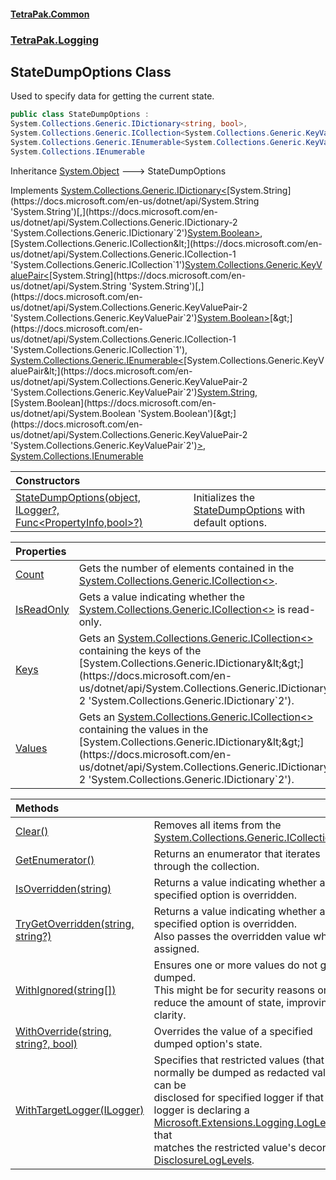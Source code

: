#### [TetraPak.Common](index.md 'index')
### [TetraPak.Logging](TetraPak_Logging.md 'TetraPak.Logging')
## StateDumpOptions Class
Used to specify data for getting the current state.  
```csharp
public class StateDumpOptions :
System.Collections.Generic.IDictionary<string, bool>,
System.Collections.Generic.ICollection<System.Collections.Generic.KeyValuePair<string, bool>>,
System.Collections.Generic.IEnumerable<System.Collections.Generic.KeyValuePair<string, bool>>,
System.Collections.IEnumerable
```

Inheritance [System.Object](https://docs.microsoft.com/en-us/dotnet/api/System.Object 'System.Object') &#129106; StateDumpOptions  

Implements [System.Collections.Generic.IDictionary&lt;](https://docs.microsoft.com/en-us/dotnet/api/System.Collections.Generic.IDictionary-2 'System.Collections.Generic.IDictionary`2')[System.String](https://docs.microsoft.com/en-us/dotnet/api/System.String 'System.String')[,](https://docs.microsoft.com/en-us/dotnet/api/System.Collections.Generic.IDictionary-2 'System.Collections.Generic.IDictionary`2')[System.Boolean](https://docs.microsoft.com/en-us/dotnet/api/System.Boolean 'System.Boolean')[&gt;](https://docs.microsoft.com/en-us/dotnet/api/System.Collections.Generic.IDictionary-2 'System.Collections.Generic.IDictionary`2'), [System.Collections.Generic.ICollection&lt;](https://docs.microsoft.com/en-us/dotnet/api/System.Collections.Generic.ICollection-1 'System.Collections.Generic.ICollection`1')[System.Collections.Generic.KeyValuePair&lt;](https://docs.microsoft.com/en-us/dotnet/api/System.Collections.Generic.KeyValuePair-2 'System.Collections.Generic.KeyValuePair`2')[System.String](https://docs.microsoft.com/en-us/dotnet/api/System.String 'System.String')[,](https://docs.microsoft.com/en-us/dotnet/api/System.Collections.Generic.KeyValuePair-2 'System.Collections.Generic.KeyValuePair`2')[System.Boolean](https://docs.microsoft.com/en-us/dotnet/api/System.Boolean 'System.Boolean')[&gt;](https://docs.microsoft.com/en-us/dotnet/api/System.Collections.Generic.KeyValuePair-2 'System.Collections.Generic.KeyValuePair`2')[&gt;](https://docs.microsoft.com/en-us/dotnet/api/System.Collections.Generic.ICollection-1 'System.Collections.Generic.ICollection`1'), [System.Collections.Generic.IEnumerable&lt;](https://docs.microsoft.com/en-us/dotnet/api/System.Collections.Generic.IEnumerable-1 'System.Collections.Generic.IEnumerable`1')[System.Collections.Generic.KeyValuePair&lt;](https://docs.microsoft.com/en-us/dotnet/api/System.Collections.Generic.KeyValuePair-2 'System.Collections.Generic.KeyValuePair`2')[System.String](https://docs.microsoft.com/en-us/dotnet/api/System.String 'System.String')[,](https://docs.microsoft.com/en-us/dotnet/api/System.Collections.Generic.KeyValuePair-2 'System.Collections.Generic.KeyValuePair`2')[System.Boolean](https://docs.microsoft.com/en-us/dotnet/api/System.Boolean 'System.Boolean')[&gt;](https://docs.microsoft.com/en-us/dotnet/api/System.Collections.Generic.KeyValuePair-2 'System.Collections.Generic.KeyValuePair`2')[&gt;](https://docs.microsoft.com/en-us/dotnet/api/System.Collections.Generic.IEnumerable-1 'System.Collections.Generic.IEnumerable`1'), [System.Collections.IEnumerable](https://docs.microsoft.com/en-us/dotnet/api/System.Collections.IEnumerable 'System.Collections.IEnumerable')  

| Constructors | |
| :--- | :--- |
| [StateDumpOptions(object, ILogger?, Func&lt;PropertyInfo,bool&gt;?)](TetraPak_Logging_StateDumpOptions_StateDumpOptions(object_Microsoft_Extensions_Logging_ILogger__System_Func_System_Reflection_PropertyInfo_bool__).md 'TetraPak.Logging.StateDumpOptions.StateDumpOptions(object, Microsoft.Extensions.Logging.ILogger?, System.Func&lt;System.Reflection.PropertyInfo,bool&gt;?)') | Initializes the [StateDumpOptions](TetraPak_Logging_StateDumpOptions.md 'TetraPak.Logging.StateDumpOptions') with default options.<br/> |

| Properties | |
| :--- | :--- |
| [Count](TetraPak_Logging_StateDumpOptions_Count.md 'TetraPak.Logging.StateDumpOptions.Count') | Gets the number of elements contained in the [System.Collections.Generic.ICollection&lt;&gt;](https://docs.microsoft.com/en-us/dotnet/api/System.Collections.Generic.ICollection-1 'System.Collections.Generic.ICollection`1'). |
| [IsReadOnly](TetraPak_Logging_StateDumpOptions_IsReadOnly.md 'TetraPak.Logging.StateDumpOptions.IsReadOnly') | Gets a value indicating whether the [System.Collections.Generic.ICollection&lt;&gt;](https://docs.microsoft.com/en-us/dotnet/api/System.Collections.Generic.ICollection-1 'System.Collections.Generic.ICollection`1') is read-only. |
| [Keys](TetraPak_Logging_StateDumpOptions_Keys.md 'TetraPak.Logging.StateDumpOptions.Keys') | Gets an [System.Collections.Generic.ICollection&lt;&gt;](https://docs.microsoft.com/en-us/dotnet/api/System.Collections.Generic.ICollection-1 'System.Collections.Generic.ICollection`1') containing the keys of the [System.Collections.Generic.IDictionary&lt;&gt;](https://docs.microsoft.com/en-us/dotnet/api/System.Collections.Generic.IDictionary-2 'System.Collections.Generic.IDictionary`2'). |
| [Values](TetraPak_Logging_StateDumpOptions_Values.md 'TetraPak.Logging.StateDumpOptions.Values') | Gets an [System.Collections.Generic.ICollection&lt;&gt;](https://docs.microsoft.com/en-us/dotnet/api/System.Collections.Generic.ICollection-1 'System.Collections.Generic.ICollection`1') containing the values in the [System.Collections.Generic.IDictionary&lt;&gt;](https://docs.microsoft.com/en-us/dotnet/api/System.Collections.Generic.IDictionary-2 'System.Collections.Generic.IDictionary`2'). |

| Methods | |
| :--- | :--- |
| [Clear()](TetraPak_Logging_StateDumpOptions_Clear().md 'TetraPak.Logging.StateDumpOptions.Clear()') | Removes all items from the [System.Collections.Generic.ICollection&lt;&gt;](https://docs.microsoft.com/en-us/dotnet/api/System.Collections.Generic.ICollection-1 'System.Collections.Generic.ICollection`1'). |
| [GetEnumerator()](TetraPak_Logging_StateDumpOptions_GetEnumerator().md 'TetraPak.Logging.StateDumpOptions.GetEnumerator()') | Returns an enumerator that iterates through the collection. |
| [IsOverridden(string)](TetraPak_Logging_StateDumpOptions_IsOverridden(string).md 'TetraPak.Logging.StateDumpOptions.IsOverridden(string)') | Returns a value indicating whether a specified option is overridden.<br/> |
| [TryGetOverridden(string, string?)](TetraPak_Logging_StateDumpOptions_TryGetOverridden(string_string_).md 'TetraPak.Logging.StateDumpOptions.TryGetOverridden(string, string?)') | Returns a value indicating whether a specified option is overridden.<br/>Also passes the overridden value when assigned. <br/> |
| [WithIgnored(string[])](TetraPak_Logging_StateDumpOptions_WithIgnored(string__).md 'TetraPak.Logging.StateDumpOptions.WithIgnored(string[])') | Ensures one or more values do not get dumped.<br/>This might be for security reasons or to reduce the amount of state, improving clarity. <br/> |
| [WithOverride(string, string?, bool)](TetraPak_Logging_StateDumpOptions_WithOverride(string_string__bool).md 'TetraPak.Logging.StateDumpOptions.WithOverride(string, string?, bool)') | Overrides the value of a specified dumped option's state.<br/> |
| [WithTargetLogger(ILogger)](TetraPak_Logging_StateDumpOptions_WithTargetLogger(Microsoft_Extensions_Logging_ILogger).md 'TetraPak.Logging.StateDumpOptions.WithTargetLogger(Microsoft.Extensions.Logging.ILogger)') | Specifies that restricted values (that will normally be dumped as redacted values) can be<br/>disclosed for specified logger if that logger is declaring a [Microsoft.Extensions.Logging.LogLevel](https://docs.microsoft.com/en-us/dotnet/api/Microsoft.Extensions.Logging.LogLevel 'Microsoft.Extensions.Logging.LogLevel') that<br/>matches the restricted value's decorated [DisclosureLogLevels](TetraPak_RestrictedValueAttribute_DisclosureLogLevels.md 'TetraPak.RestrictedValueAttribute.DisclosureLogLevels'). <br/> |
